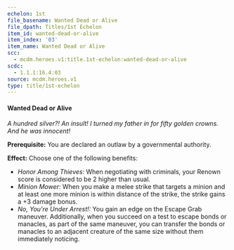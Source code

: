 ```yaml
---
echelon: 1st
file_basename: Wanted Dead or Alive
file_dpath: Titles/1st Echelon
item_id: wanted-dead-or-alive
item_index: '03'
item_name: Wanted Dead or Alive
scc:
  - mcdm.heroes.v1:title.1st-echelon:wanted-dead-or-alive
scdc:
  - 1.1.1:16.4:03
source: mcdm.heroes.v1
type: title/1st-echelon
---
```


#### Wanted Dead or Alive

*A hundred silver?! An insult! I turned my father in for fifty golden crowns. And he was innocent!*

**Prerequisite:** You are declared an outlaw by a governmental authority.

**Effect:** Choose one of the following benefits:

- *Honor Among Thieves:* When negotiating with criminals, your Renown score is considered to be 2 higher than usual.
- *Minion Mower:* When you make a melee strike that targets a minion and at least one more minion is within distance of the strike, the strike gains a +3 damage bonus.
- *No, You're Under Arrest!:* You gain an edge on the Escape Grab maneuver. Additionally, when you succeed on a test to escape bonds or manacles, as part of the same maneuver, you can transfer the bonds or manacles to an adjacent creature of the same size without them immediately noticing.

